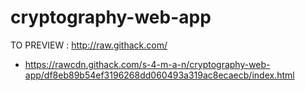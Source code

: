 # cryptography-web-app
TO PREVIEW : http://raw.githack.com/
- https://rawcdn.githack.com/s-4-m-a-n/cryptography-web-app/df8eb89b54ef3196268dd060493a319ac8ecaecb/index.html
